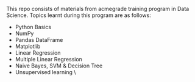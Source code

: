 This repo consists of materials from acmegrade training program in Data Science.
Topics learnt during this program are as follows:
- Python Basics
- NumPy
- Pandas DataFrame
- Matplotlib
- Linear Regression
- Multiple Linear Regression
- Naive Bayes, SVM & Decision Tree
- Unsupervised learning \

